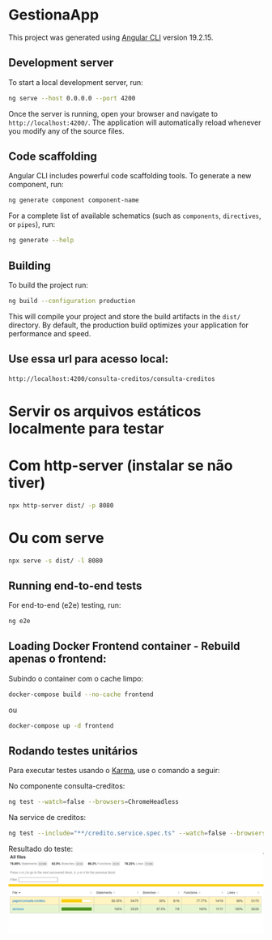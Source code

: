 # GestionaApp

This project was generated using [Angular CLI](https://github.com/angular/angular-cli) version 19.2.15.

## Development server

To start a local development server, run:

```bash
ng serve --host 0.0.0.0 --port 4200
```

Once the server is running, open your browser and navigate to `http://localhost:4200/`. The application will automatically reload whenever you modify any of the source files.

## Code scaffolding

Angular CLI includes powerful code scaffolding tools. To generate a new component, run:

```bash
ng generate component component-name
```

For a complete list of available schematics (such as `components`, `directives`, or `pipes`), run:

```bash
ng generate --help
```

## Building

To build the project run:

```bash
ng build --configuration production
```

This will compile your project and store the build artifacts in the `dist/` directory. By default, the production build optimizes your application for performance and speed.

## Use essa url para acesso local:
```bash
http://localhost:4200/consulta-creditos/consulta-creditos
```


# Servir os arquivos estáticos localmente para testar
# Com http-server (instalar se não tiver)

```bash
npx http-server dist/ -p 8080
```
# Ou com serve
```bash
npx serve -s dist/ -l 8080
```

## Running end-to-end tests

For end-to-end (e2e) testing, run:

```bash
ng e2e
```


## Loading Docker Frontend container - Rebuild apenas o frontend:

Subindo o container com o cache limpo:
```bash
docker-compose build --no-cache frontend
```
ou 
```bash
docker-compose up -d frontend
```

## Rodando testes unitários

Para executar testes usando o [Karma](https://karma-runner.github.io),  use o comando a seguir:

No componente consulta-creditos:
```bash
ng test --watch=false --browsers=ChromeHeadless
```

Na service de creditos:
```bash
ng test --include="**/credito.service.spec.ts" --watch=false --browsers=ChromeHeadless
```

Resultado do teste:
![alt text](image.png)